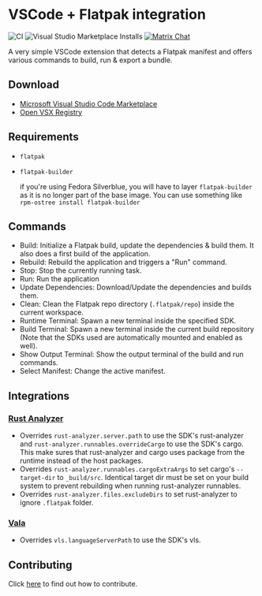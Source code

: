 # VSCode + Flatpak integration

![CI](https://github.com/bilelmoussaoui/flatpak-vscode/workflows/CI/badge.svg) ![Visual Studio Marketplace Installs](https://img.shields.io/visual-studio-marketplace/i/bilelmoussaoui.flatpak-vscode)
[![Matrix Chat](https://img.shields.io/badge/Matrix-Chat-green)](https://matrix.to/#/#flatpak-vscode:gnome.org)

A very simple VSCode extension that detects a Flatpak manifest and offers various commands to build, run & export a bundle.

## Download

- [Microsoft Visual Studio Code Marketplace](https://marketplace.visualstudio.com/items?itemName=bilelmoussaoui.flatpak-vscode)
- [Open VSX Registry](https://open-vsx.org/extension/bilelmoussaoui/flatpak-vscode)

## Requirements

- `flatpak`
- `flatpak-builder`

  if you're using Fedora Silverblue, you will have to layer `flatpak-builder` as it is no longer part of the base image. You can use something like `rpm-ostree install flatpak-builder`

## Commands

- Build: Initialize a Flatpak build, update the dependencies & build them. It also does a first build of the application.
- Rebuild: Rebuild the application and triggers a "Run" command.
- Stop: Stop the currently running task.
- Run: Run the application
- Update Dependencies: Download/Update the dependencies and builds them.
- Clean: Clean the Flatpak repo directory (`.flatpak/repo`) inside the current workspace.
- Runtime Terminal: Spawn a new terminal inside the specified SDK.
- Build Terminal: Spawn a new terminal inside the current build repository (Note that the SDKs used are automatically mounted and enabled as well).
- Show Output Terminal: Show the output terminal of the build and run commands.
- Select Manifest: Change the active manifest.

## Integrations

### [Rust Analyzer](https://marketplace.visualstudio.com/items?itemName=matklad.rust-analyzer)

- Overrides `rust-analyzer.server.path` to use the SDK's rust-analyzer and `rust-analyzer.runnables.overrideCargo` to use the SDK's cargo. This make sures that rust-analyzer and cargo uses package from the runtime instead of the host packages.
- Overrides `rust-analyzer.runnables.cargoExtraArgs` to set cargo's `--target-dir` to `_build/src`. Identical target dir must be set on your build system to prevent rebuilding when running rust-analyzer runnables.
- Overrides `rust-analyzer.files.excludeDirs` to set rust-analyzer to ignore `.flatpak` folder.


### [Vala](https://marketplace.visualstudio.com/items?itemName=prince781.vala)

- Overrides `vls.languageServerPath` to use the SDK's vls.

## Contributing

Click [here](CONTRIBUTING.md) to find out how to contribute.
